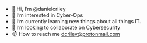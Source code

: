 - 👋 Hi, I’m @danielcriley
- 👀 I’m interested in Cyber-Ops
- 🌱 I’m currently learning new things about all things IT.
- 💞️ I’m looking to collaborate on Cybersecurity
- 📫 How to reach me dcriley@protonmail.com

<!---
danielcriley/danielcriley is a ✨ special ✨ repository because its `README.md` (this file) appears on your GitHub profile.
You can click the Preview link to take a look at your changes

